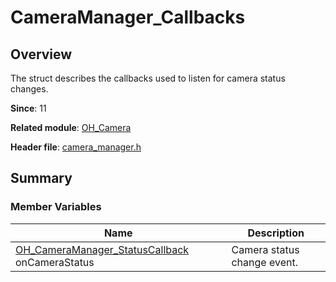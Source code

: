 # CameraManager_Callbacks
<!--Kit: Camera Kit-->
<!--Subsystem: Multimedia-->
<!--Owner: @qano-->
<!--SE: @leo_ysl-->
<!--TSE: @xchaosioda-->

## Overview

The struct describes the callbacks used to listen for camera status changes.

**Since**: 11

**Related module**: [OH_Camera](capi-oh-camera.md)

**Header file**: [camera_manager.h](capi-camera-manager-h.md)

## Summary

### Member Variables

| Name| Description|
| -- | -- |
| [OH_CameraManager_StatusCallback](capi-camera-manager-h.md#oh_cameramanager_statuscallback) onCameraStatus | Camera status change event.|
